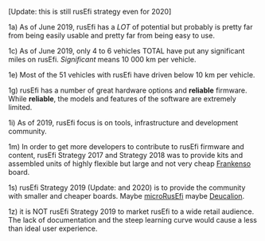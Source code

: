 [Update: this is still rusEfi strategy even for 2020]

1a) As of June 2019, rusEfi has a _LOT_ of potential but probably is pretty far from being easily usable and pretty far from being
easy to use.   

1c) As of June 2019, only 4 to 6 vehicles TOTAL have put any significant miles on rusEfi. _Significant_ means 10 000 km per vehicle.

1e) Most of the 51 vehicles with rusEfi have driven below 10 km per vehicle.

1g) rusEfi has a number of great hardware options and **reliable** firmware. While **reliable**, the models and features of
the software are extremely limited.  

1i) As of 2019, rusEfi focus is on tools, infrastructure and development community.

1m) In order to get more developers to contribute to rusEfi firmware and content, rusEfi Strategy 2017 and
Strategy 2018 was to provide kits and assembled units of highly flexible but large and not very cheap [Frankenso](https://gerefi.com/wiki/index.php?title=Hardware:For_Sale) board.

1s) rusEfi Strategy 2019 (Update: and 2020) is to provide the community with smaller and cheaper boards. Maybe [microRusEfi](https://github.com/960/hw_microRusEfi) maybe 
[Deucalion](https://gerefi.com/forum/viewtopic.php?f=4&t=1516).

1z) it is NOT rusEfi Strategy 2019 to market rusEfi to a wide retail audience. The lack of documentation and the steep
learning curve would cause a less than ideal user experience.

   